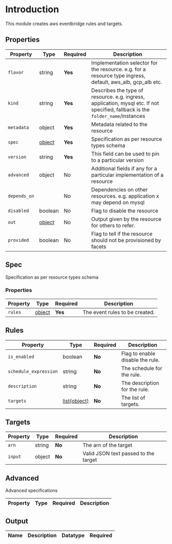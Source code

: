# Introduction

This module creates aws eventbridge rules and targets.

## Properties

| Property     | Type            | Required | Description                                                                                                                                    |
| ------------ | --------------- | -------- | ---------------------------------------------------------------------------------------------------------------------------------------------- |
| `flavor`     | string          | **Yes**  | Implementation selector for the resource. e.g. for a resource type ingress, default, aws_alb, gcp_alb etc.                                     |
| `kind`       | string          | **Yes**  | Describes the type of resource. e.g. ingress, application, mysql etc. If not specified, fallback is the `folder_name`/instances                |
| `metadata`   | object          | **Yes**  | Metadata related to the resource                                                                                                               |
| `spec`       | [object](#spec) | **Yes**  | Specification as per resource types schema                                                                                                     |
| `version`    | string          | **Yes**  | This field can be used to pin to a particular version                                                                                          |
| `advanced`   | object          | No       | Additional fields if any for a particular implementation of a resource                                                                         |
| `depends_on` |                 | No       | Dependencies on other resources. e.g. application x may depend on mysql                                                                        |
| `disabled`   | boolean         | No       | Flag to disable the resource                                                                                          
| `out`        | [object](#out)  | No       | Output given by the resource for others to refer.                                                                                              |
| `provided`   | boolean         | No       | Flag to tell if the resource should not be provisioned by facets   |

## Spec

Specification as per resource types schema

### Properties

| Property           | Type   | Required | Description                                                                                                                                                                                                                              |
| ------------------ | ------ | -------- | ---------------------------------------------------------------------------------------------------------------------------------------------------------------------------------------------------------------------------------------- |
| `rules` | [object](#rules) | **Yes**  |  The event rules to be created. |

## Rules

| Property           | Type   | Required | Description                                                                                                                                                                                                                              |
| ------------------ | ------ | -------- | ---------------------------------------------------------------------------------------------------------------------------------------------------------------------------------------------------------------------------------------- |
| `is_enabled` | boolean | **No**  |  Flag to enable disable the rule. |
| `schedule_expression` | string | **No**  |  The schedule for the rule. |
| `description` | string | **No**  |  The description for the rule. |
| `targets` | [list(object)](#targets) | **No**  |  The list of targets. |

## Targets
| Property           | Type   | Required | Description                                                                                                                                                                                                                              |
| ------------------ | ------ | -------- | ---------------------------------------------------------------------------------------------------------------------------------------------------------------------------------------------------------------------------------------- |
| `arn` | string | **No**  |  The arn of the target |
| `input` | object | **No**  | Valid JSON text passed to the target  |

## Advanced

Advanced specifications 

| Property           | Type   | Required | Description                                                                                                                                                                                                                              |
| ------------------ | ------ | -------- | ---------------------------------------------------------------------------------------------------------------------------------------------------------------------------------------------------------------------------------------- |


## Output 
| Name            | Description                                                          | Datatype | Required |
|-----------------|----------------------------------------------------------------------|----------|----------|